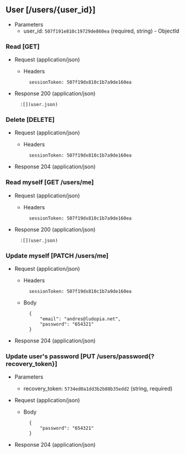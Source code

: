 ## User [/users/{user_id}]

+ Parameters
    + user_id: `507f191e810c19729de860ea` (required, string) - ObjectId

### Read [GET]

+ Request (application/json)

    + Headers

            sessionToken: 507f19dx810c1b7a9de160ea

+ Response 200 (application/json)

        :[](user.json)

### Delete [DELETE]

+ Request (application/json)

    + Headers

            sessionToken: 507f19dx810c1b7a9de160ea

+ Response 204 (application/json)

### Read myself [GET /users/me]

+ Request (application/json)

    + Headers

            sessionToken: 507f19dx810c1b7a9de160ea

+ Response 200 (application/json)

        :[](user.json)

### Update myself [PATCH /users/me]

+ Request (application/json)

    + Headers

            sessionToken: 507f19dx810c1b7a9de160ea

    + Body

            {
                "email": "andres@ludopia.net",
                "password": "654321"
            }

+ Response 204 (application/json)

### Update user's password [PUT /users/password{?recovery_token}]

+ Parameters
    + recovery_token: `5734ed0a1dd3b2b88b35edd2` (string, required)

+ Request (application/json)

    + Body

            {
                "password": "654321"
            }

+ Response 204 (application/json)
